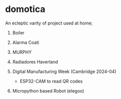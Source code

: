 # domotica

An ecleptic varity of project used at home;

1. Boiler

1. Alarma Coati

1. MURPHY

1. Radiadores Haverland

1. Digital Manufacturing Week (Cambridge 2024-04)
    - ESP32-CAM to read QR codes

1. Micropython based Robot (elegoo)
